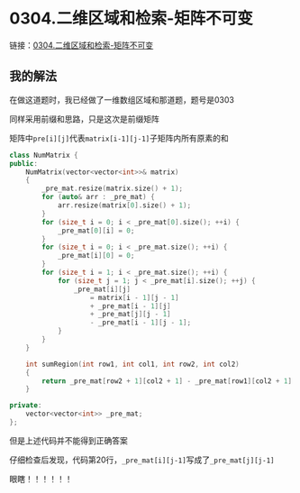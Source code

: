 # 0304.二维区域和检索-矩阵不可变

链接：[0304.二维区域和检索-矩阵不可变](https://leetcode.cn/problems/range-sum-query-2d-immutable/)

## 我的解法

在做这道题时，我已经做了一维数组区域和那道题，题号是0303

同样采用前缀和思路，只是这次是前缀矩阵

矩阵中`pre[i][j]`代表`matrix[i-1][j-1]`子矩阵内所有原素的和

```c++
class NumMatrix {
public:
    NumMatrix(vector<vector<int>>& matrix)
    {
        _pre_mat.resize(matrix.size() + 1);
        for (auto& arr : _pre_mat) {
            arr.resize(matrix[0].size() + 1);
        }
        for (size_t i = 0; i < _pre_mat[0].size(); ++i) {
            _pre_mat[0][i] = 0;
        }
        for (size_t i = 0; i < _pre_mat.size(); ++i) {
            _pre_mat[i][0] = 0;
        }
        for (size_t i = 1; i < _pre_mat.size(); ++i) {
            for (size_t j = 1; j < _pre_mat[i].size(); ++j) {
                _pre_mat[i][j]
                    = matrix[i - 1][j - 1]
                    + _pre_mat[i - 1][j]
                    + _pre_mat[j][j - 1]
                    - _pre_mat[i - 1][j - 1];
            }
        }
    }

    int sumRegion(int row1, int col1, int row2, int col2)
    {
        return _pre_mat[row2 + 1][col2 + 1] - _pre_mat[row1][col2 + 1] - _pre_mat[row2 + 1][col1] + _pre_mat[row1][col1];
    }

private:
    vector<vector<int>> _pre_mat;
};

```

但是上述代码并不能得到正确答案

仔细检查后发现，代码第20行，`_pre_mat[i][j-1]`写成了`_pre_mat[j][j-1]`

眼瞎！！！！！！
